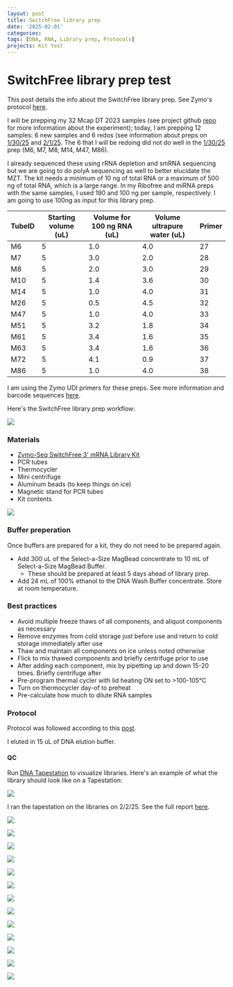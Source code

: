 ```yaml
---
layout: post
title: SwitchFree library prep
date: '2025-02-01'
categories:
tags: [DNA, RNA, Library prep, Protocols]
projects: Kit test 
---
```


# SwitchFree library prep test

This post details the info about the SwitchFree library prep. See Zymo's protocol [here](https://files.zymoresearch.com/protocols/_r3008_r3009__zymo_seq_switchfree_3_mrna_library_kit.pdf). 

I will be prepping my 32 Mcap DT 2023 samples (see project github [repo](https://github.com/JillAshey/DevelopmentalTimeseries) for more information about the experiment); today, I am prepping 12 samples: 6 new samples and 6 redos (see information about preps on [1/30/25](https://github.com/JillAshey/JillAshey_Putnam_Lab_Notebook/blob/master/_posts/2025-01-30-Zymo-SwitchFree_McapLarvae-DT.md) and [2/1/25](https://github.com/JillAshey/JillAshey_Putnam_Lab_Notebook/blob/master/_posts/2025-02-01-Zymo-SwitchFree_McapLarvae-DT.md). The 6 that I will be redoing did not do well in the [1/30/25](https://github.com/JillAshey/JillAshey_Putnam_Lab_Notebook/blob/master/_posts/2025-01-30-Zymo-SwitchFree_McapLarvae-DT.md) prep (M6, M7, M8, M14, M47, M86). 

I already sequenced these using rRNA depletion and smRNA sequencing but we are going to do polyA sequencing as well to better elucidate the MZT. The kit needs a minimum of 10 ng of total RNA or a maximum of 500 ng of total RNA, which is a large range. In my Ribofree and miRNA preps with the same samples, I used 190 and 100 ng per sample, respectively. I am going to use 100ng as input for this library prep. 

| TubeID | Starting volume (uL) | Volume for 100 ng RNA (uL) | Volume ultrapure water (uL) | Primer |
| ------ | -------------------- | -------------------------- | --------------------------- | ------ |
| M6     | 5                    | 1.0                        | 4.0                         | 27     |
| M7     | 5                    | 3.0                        | 2.0                         | 28     |
| M8     | 5                    | 2.0                        | 3.0                         | 29     |
| M10    | 5                    | 1.4                        | 3.6                         | 30     |
| M14    | 5                    | 1.0                        | 4.0                         | 31     |
| M26    | 5                    | 0.5                        | 4.5                         | 32     |
| M47    | 5                    | 1.0                        | 4.0                         | 33     |
| M51    | 5                    | 3.2                        | 1.8                         | 34     |
| M61    | 5                    | 3.4                        | 1.6                         | 35     |
| M63    | 5                    | 3.4                        | 1.6                         | 36     |
| M72    | 5                    | 4.1                        | 0.9                         | 37     |
| M86    | 5                    | 1.0                        | 4.0                         | 38     |

I am using the Zymo UDI primers for these preps. See more information and barcode sequences [here](https://www.zymoresearch.com/products/zymo-seq-udi-primer-sets?srsltid=AfmBOoqmYVsF5dEMxwuwu7L6mn6Ot93O6ldOc9wwDwvXUhCkKhg0WK5Y). 

Here's the SwitchFree library prep workflow: 

![](https://raw.githubusercontent.com/JillAshey/JillAshey_Putnam_Lab_Notebook/master/images/switchfree_lib_prep_workflow.png)

### Materials 

- [Zymo-Seq SwitchFree 3' mRNA Library Kit](https://www.zymoresearch.com/products/zymo-seq-switchfree-3-mrna-library-kit)
- PCR tubes 
- Thermocycler 
- Mini centrifuge
- Aluminum beads (to keep things on ice)
- Magnetic stand for PCR tubes 
- Kit contents 

![](https://raw.githubusercontent.com/JillAshey/JillAshey_Putnam_Lab_Notebook/master/images/switchfree_lib_prep_contents.png)

### Buffer preperation 

Once buffers are prepared for a kit, they do not need to be prepared again. 

- Add 300 uL of the Select-a-Size MagBead concentrate to 10 mL of Select-a-Size MagBead Buffer. 
	- These should be prepared at least 5 days ahead of library prep. 
- Add 24 mL of 100% ethanol to the DNA Wash Buffer concentrate. Store at room temperature. 

### Best practices 

- Avoid multiple freeze thaws of all components, and aliquot components as necessary
- Remove enzymes from cold storage just before use and return to cold storage immediately after use
- Thaw and maintain all components on ice unless noted otherwise 
- Flick to mix thawed components and briefly centrifuge prior to use 
- After adding each component, mix by pipetting up and down 15-20 times. Briefly centrifuge after 
- Pre-program thermal cycler with lid heating ON set to >100-105°C 
- Turn on thermocycler day-of to preheat 
- Pre-calculate how much to dilute RNA samples 

### Protocol 

Protocol was followed according to this [post](https://github.com/JillAshey/JillAshey_Putnam_Lab_Notebook/blob/master/_posts/2024-03-29-Zymo-SwitchFree.md). 

I eluted in 15 uL of DNA elution buffer.

#### QC

Run [DNA Tapestation](https://github.com/meschedl/MESPutnam_Open_Lab_Notebook/blob/master/_posts/2019-07-30-DNA-Tapestation.md) to visualize libraries. Here's an example of what the library should look like on a Tapestation: 

![](https://raw.githubusercontent.com/JillAshey/JillAshey_Putnam_Lab_Notebook/master/images/switchfree_lib_prep_library_example.png)

I ran the tapestation on the libraries on 2/2/25. See the full report [here](https://github.com/JillAshey/JillAshey_Putnam_Lab_Notebook/blob/master/images/tapestation/DNA_switchfree_mcap2023_2025-02-02.pdf).

![](https://raw.githubusercontent.com/JillAshey/JillAshey_Putnam_Lab_Notebook/refs/heads/master/images/tapestation/DNA_TS_overview_20250202.png)

![](https://raw.githubusercontent.com/JillAshey/JillAshey_Putnam_Lab_Notebook/refs/heads/master/images/tapestation/DNA_TS_M6_20250202.png)

![](https://raw.githubusercontent.com/JillAshey/JillAshey_Putnam_Lab_Notebook/refs/heads/master/images/tapestation/DNA_TS_M7_20250202.png)

![](https://raw.githubusercontent.com/JillAshey/JillAshey_Putnam_Lab_Notebook/refs/heads/master/images/tapestation/DNA_TS_M8_20250202.png)

![](https://raw.githubusercontent.com/JillAshey/JillAshey_Putnam_Lab_Notebook/refs/heads/master/images/tapestation/DNA_TS_M10_20250202.png)

![](https://raw.githubusercontent.com/JillAshey/JillAshey_Putnam_Lab_Notebook/refs/heads/master/images/tapestation/DNA_TS_M14_20250202.png)

![](https://raw.githubusercontent.com/JillAshey/JillAshey_Putnam_Lab_Notebook/refs/heads/master/images/tapestation/DNA_TS_M26_20250202.png)

![](https://raw.githubusercontent.com/JillAshey/JillAshey_Putnam_Lab_Notebook/refs/heads/master/images/tapestation/DNA_TS_M47_20250202.png)

![](https://raw.githubusercontent.com/JillAshey/JillAshey_Putnam_Lab_Notebook/refs/heads/master/images/tapestation/DNA_TS_M51_20250202.png)

![](https://raw.githubusercontent.com/JillAshey/JillAshey_Putnam_Lab_Notebook/refs/heads/master/images/tapestation/DNA_TS_M61_20250202.png)

![](https://raw.githubusercontent.com/JillAshey/JillAshey_Putnam_Lab_Notebook/refs/heads/master/images/tapestation/DNA_TS_M63_20250202.png)

![](https://raw.githubusercontent.com/JillAshey/JillAshey_Putnam_Lab_Notebook/refs/heads/master/images/tapestation/DNA_TS_M72_20250202.png)

![](https://raw.githubusercontent.com/JillAshey/JillAshey_Putnam_Lab_Notebook/refs/heads/master/images/tapestation/DNA_TS_M86_20250202.png)
